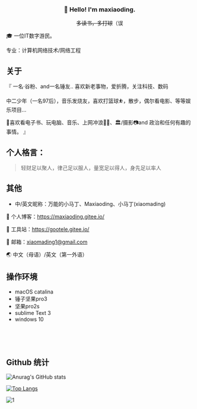 

 <h3 align="center" dir="auto"><g-emoji class="g-emoji" alias="wave" fallback-src="https://github.githubassets.com/images/icons/emoji/unicode/1f44b.png">👋</g-emoji> Hello! <span title="I'm not Sonic! I just love Sonic, you know?">I'm maxiaoding.</span></h3>
<p align="center" dir="auto"><del>多读书，多打球</del>（误</p>
<!-- <p align="center" dir="auto">
  <a href="/" rel="nofollow"><img src="https://camo.githubusercontent.com/2c0ca7b4ff4db1947f20a3c0e52394fd77843f4fc0587ce76f03ec94c1a71f33/68747470733a2f2f696d672e736869656c64732e696f2f62616467652f426c6f672d3030373341413f6c6f676f3d576f72645072657373267374796c653d666c61742d737175617265" data-canonical-src="https://img.shields.io/badge/Blog-0073AA?logo=WordPress&amp;style=flat-square" style="max-width: 100%;"></a> 
  <a href="/" rel="nofollow"><img src="https://camo.githubusercontent.com/59a8a794663828ea11fc0b27dcb5c87712c4a2a7a7feeaaad131b117d2ccbd24/68747470733a2f2f696d672e736869656c64732e696f2f62616467652f64796e616d69632f6a736f6e3f7374796c653d666c61742d737175617265266c6f676f3d62696c6962696c69266c6162656c3d42696c6962696c692671756572793d646174612e666f6c6c6f7765722675726c3d68747470732533412532462532466170692e62696c6962696c692e636f6d2532467825324672656c6174696f6e25324673746174253346766d6964253344313936383333332532366a736f6e702533446a736f6e70" data-canonical-src="https://img.shields.io/badge/dynamic/json?style=flat-square&amp;logo=bilibili&amp;label=Bilibili&amp;query=data.follower&amp;url=https%3A%2F%2Fapi.bilibili.com%2Fx%2Frelation%2Fstat%3Fvmid%3D1968333%26jsonp%3Djsonp" style="max-width: 100%;"></a> 
  <a href="/" rel="nofollow"><img src="https://camo.githubusercontent.com/9216001f93ed98e43dd138f8f769cafff4c8e5356ff6345268294ac86e931d40/68747470733a2f2f696d672e736869656c64732e696f2f62616467652f537465616d2d3233323336313f6c6f676f3d537465616d267374796c653d666c61742d737175617265" data-canonical-src="https://img.shields.io/badge/Steam-232361?logo=Steam&amp;style=flat-square" style="max-width: 100%;"></a> 
  <a href="/" rel="nofollow"><img src="https://camo.githubusercontent.com/8c43dc5d2e19c552bfa7eef748b51571f292199e932cb8523f3c0d70bc3bd553/68747470733a2f2f696d672e736869656c64732e696f2f62616467652f50697869762d6666666666663f6c6f676f3d5069786976267374796c653d666c61742d737175617265" data-canonical-src="https://img.shields.io/badge/Pixiv-ffffff?logo=Pixiv&amp;style=flat-square" style="max-width: 100%;"></a>
</p> -->


🎓 一位IT数字游民。

专业：计算机网络技术/网络工程

## 关于
『
一名·谷粉、and一名锤友..
喜欢新老事物，爱折腾，关注科技、数码

中二少年（一名97后），音乐发烧友，喜欢打篮球⛹️，散步，偶尔看电影、等等娱乐项目...

🌊喜欢看电子书、玩电脑、音乐、上网冲浪🏄🏿、🏛️/摄影📷and 政治和任何有趣的事情。
』

## 个人格言：

> 轻财足以聚人，律己足以服人，量宽足以得人，身先足以率人

## 其他

- 中/英文昵称：万能的小马丁、Maxiaoding、小马丁(xiaomading)

🤩 个人博客：https://maxiaoding.gitee.io/

📌 工具站：https://gootele.gitee.io/

📮 邮箱：xiaomading1@gmail.com

🌏 中文（母语）/英文（第一外语）

## 操作环境

- macOS catalina  
- 锤子坚果pro3
- 坚果pro2s
- sublime Text 3
- windows 10

<p dir="auto"><a href="https://www.microsoft.com/windows/get-windows-10" rel="nofollow"><img src="https://camo.githubusercontent.com/d29d8e26f3dd9be1b57126415a3b49976011b7a419053704d527b10ecf79a5ed/68747470733a2f2f696d672e736869656c64732e696f2f62616467652f57696e646f77732d31302d3333414144443f7374796c653d666c61742d737175617265266c6f676f3d77696e646f7773266c6f676f436f6c6f723d366366" alt="" data-canonical-src="https://img.shields.io/badge/Windows-10-33AADD?style=flat-square&amp;logo=windows&amp;logoColor=6cf" style="max-width: 100%;"></a>
<a href="https://code.visualstudio.com/" rel="nofollow"><img src="https://camo.githubusercontent.com/26d274d99d3c00cb462c4561a6d05f897ee7e07f89a06b2431637efbcbc74162/68747470733a2f2f696d672e736869656c64732e696f2f62616467652f4944452d56697375616c25323053747564696f253230436f64652d3333414144443f7374796c653d666c61742d737175617265266c6f676f3d76697375616c2d73747564696f2d636f6465266c6f676f436f6c6f723d366366" alt="" data-canonical-src="https://img.shields.io/badge/IDE-Visual%20Studio%20Code-33AADD?style=flat-square&amp;logo=visual-studio-code&amp;logoColor=6cf" style="max-width: 100%;"></a></p>
<p dir="auto"><a href="https://www.mi.com/" rel="nofollow"><img src="https://camo.githubusercontent.com/fdefc75eb78cdb5d264bcbe3c00b82fac3b3ca0785cef1b6bdf4be20c1738587/68747470733a2f2f696d672e736869656c64732e696f2f62616467652f4d694d61782d332d626c61636b3f7374796c653d666c61742d737175617265266c6f676f3d616e64726f6964266c6f676f436f6c6f723d676f6c64656e" alt="" data-canonical-src="https://img.shields.io/badge/MiMax-3-black?style=flat-square&amp;logo=android&amp;logoColor=golden" style="max-width: 100%;"></a>
<a href="https://www.apple.com/" rel="nofollow"><img src="https://camo.githubusercontent.com/a6af881f71ecf1cc4cfbcc9f9764f891f73edbe4dcfbb9167ceb3790470c5164/68747470733a2f2f696d672e736869656c64732e696f2f62616467652f6950686f6e652d53452d6c69676874677265793f7374796c653d666c61742d737175617265266c6f676f3d6170706c65266c6f676f436f6c6f723d676f6c64656e" alt="" data-canonical-src="https://img.shields.io/badge/iPhone-SE-lightgrey?style=flat-square&amp;logo=apple&amp;logoColor=golden" style="max-width: 100%;"></a>
<a href="https://lineageos.org" rel="nofollow"><img src="https://camo.githubusercontent.com/4beabe8522529d72bee6aa37b9f26e7ee03aa7f36ec7eb18b8f0977776a479d0/68747470733a2f2f696d672e736869656c64732e696f2f62616467652f4c696e656167654f532d31382e312d3136374338303f7374796c653d666c61742d737175617265266c6f676f3d6c696e656167656f73266c6f676f436f6c6f723d7768697465" alt="" data-canonical-src="https://img.shields.io/badge/LineageOS-18.1-167C80?style=flat-square&amp;logo=lineageos&amp;logoColor=white" style="max-width: 100%;"></a>
<a href="https://www.apple.com/" rel="nofollow"><img src="https://camo.githubusercontent.com/2c4d8cc84d1c25ce9f89e5763f13d7a8b340f6e225d15701df6e74010b24ec7b/68747470733a2f2f696d672e736869656c64732e696f2f62616467652f694f532d31352d3030303030303f7374796c653d666c61742d737175617265266c6f676f3d696f73266c6f676f436f6c6f723d7768697465" alt="" data-canonical-src="https://img.shields.io/badge/iOS-15-000000?style=flat-square&amp;logo=ios&amp;logoColor=white" style="max-width: 100%;"></a></p> 

   

## Github 统计
![Anurag's GitHub stats](https://github-readme-stats.vercel.app/api?username=maxiaoding&show_icons=true&theme=radical)

[![Top Langs](https://github-readme-stats.vercel.app/api/top-langs/?username=maxiaoding&layout=compact)](https://github.com/anuraghazra/github-readme-stats)




![1](https://user-images.githubusercontent.com/32575151/141263431-61e68fe9-0ce9-4d78-a347-179c60356eb4.jpg)



